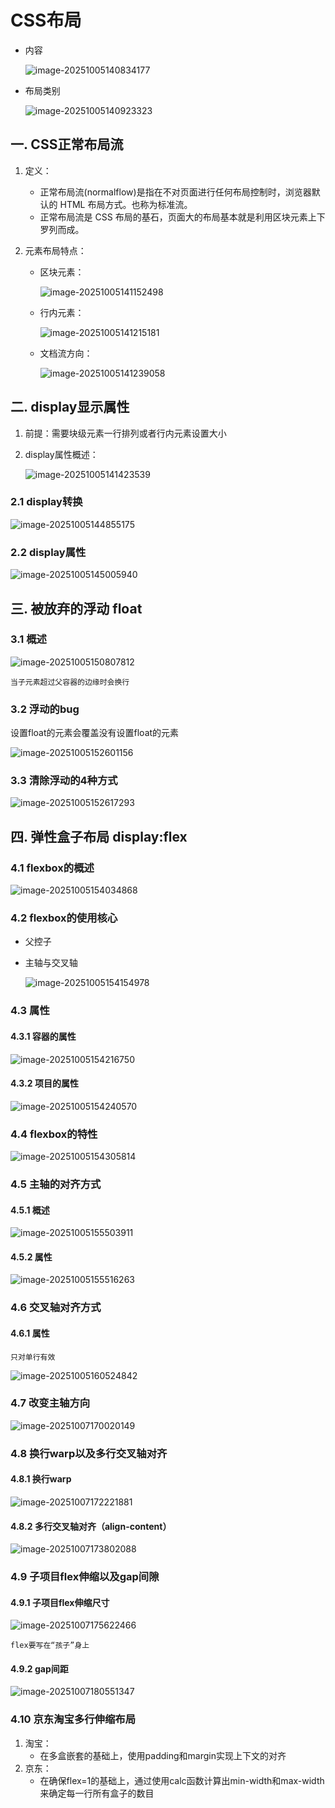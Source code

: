 # CSS布局

- 内容

  ![image-20251005140834177](C:\Users\ASUS\AppData\Roaming\Typora\typora-user-images\image-20251005140834177.png)

- 布局类别

  ![image-20251005140923323](C:\Users\ASUS\AppData\Roaming\Typora\typora-user-images\image-20251005140923323.png)

## 一. CSS正常布局流

1. 定义：

   - 正常布局流(normalflow)是指在不对页面进行任何布局控制时，浏览器默认的 HTML 布局方式。也称为标准流。
   - 正常布局流是 CSS 布局的基石，页面大的布局基本就是利用区块元素上下罗列而成。

2. 元素布局特点：

   - 区块元素：

     ![image-20251005141152498](C:\Users\ASUS\AppData\Roaming\Typora\typora-user-images\image-20251005141152498.png)

   - 行内元素：

     ![image-20251005141215181](C:\Users\ASUS\AppData\Roaming\Typora\typora-user-images\image-20251005141215181.png)

   - 文档流方向：

     ![image-20251005141239058](C:\Users\ASUS\AppData\Roaming\Typora\typora-user-images\image-20251005141239058.png)

## 二. display显示属性

1. 前提：需要块级元素一行排列或者行内元素设置大小

2. display属性概述：

   ![image-20251005141423539](C:\Users\ASUS\AppData\Roaming\Typora\typora-user-images\image-20251005141423539.png)

### 2.1 display转换

![image-20251005144855175](D:\桌面\前端\现代布局\assets\image-20251005144855175.png)

### 2.2 display属性

![image-20251005145005940](D:\桌面\前端\现代布局\assets\image-20251005145005940.png)

## 三. 被放弃的浮动 float

### 3.1 概述

![image-20251005150807812](D:\桌面\前端\现代布局\assets\image-20251005150807812.png)

`当子元素超过父容器的边缘时会换行`

### 3.2 浮动的bug

设置float的元素会覆盖没有设置float的元素

![image-20251005152601156](D:\桌面\前端\现代布局\assets\image-20251005152601156.png)

### 3.3 清除浮动的4种方式

![image-20251005152617293](D:\桌面\前端\现代布局\assets\image-20251005152617293.png)

## 四. 弹性盒子布局 display:flex

### 4.1 flexbox的概述

![image-20251005154034868](D:\桌面\前端\现代布局\assets\image-20251005154034868.png)

### 4.2 flexbox的使用核心

- 父控子

- 主轴与交叉轴

  ![image-20251005154154978](D:\桌面\前端\现代布局\assets\image-20251005154154978.png)

### 4.3 属性

#### 4.3.1 容器的属性

![image-20251005154216750](D:\桌面\前端\现代布局\assets\image-20251005154216750.png)

#### 4.3.2 项目的属性

![image-20251005154240570](D:\桌面\前端\现代布局\assets\image-20251005154240570.png)

### 4.4 flexbox的特性

![image-20251005154305814](D:\桌面\前端\现代布局\assets\image-20251005154305814.png)

### 4.5 主轴的对齐方式

#### 4.5.1 概述

![image-20251005155503911](D:\桌面\前端\现代布局\assets\image-20251005155503911.png)

#### 4.5.2 属性

![image-20251005155516263](D:\桌面\前端\现代布局\assets\image-20251005155516263.png)

### 4.6 交叉轴对齐方式

#### 4.6.1 属性

`只对单行有效`

![image-20251005160524842](D:\桌面\前端\现代布局\assets\image-20251005160524842.png)

### 4.7 改变主轴方向

![image-20251007170020149](C:\Users\ASUS\AppData\Roaming\Typora\typora-user-images\image-20251007170020149.png)

### 4.8 换行warp以及多行交叉轴对齐

#### 4.8.1 换行warp

![image-20251007172221881](C:\Users\ASUS\AppData\Roaming\Typora\typora-user-images\image-20251007172221881.png)

#### 4.8.2 多行交叉轴对齐（align-content）

![image-20251007173802088](C:\Users\ASUS\AppData\Roaming\Typora\typora-user-images\image-20251007173802088.png)

### 4.9 子项目flex伸缩以及gap间隙

#### 4.9.1 子项目flex伸缩尺寸

![image-20251007175622466](C:\Users\ASUS\AppData\Roaming\Typora\typora-user-images\image-20251007175622466.png)

`flex要写在“孩子”身上`

#### 4.9.2 gap间距

![image-20251007180551347](C:\Users\ASUS\AppData\Roaming\Typora\typora-user-images\image-20251007180551347.png)

### 4.10 京东淘宝多行伸缩布局

1. 淘宝：
   - 在多盒嵌套的基础上，使用padding和margin实现上下文的对齐
2. 京东：
   - 在确保flex=1的基础上，通过使用calc函数计算出min-width和max-width来确定每一行所有盒子的数目